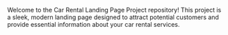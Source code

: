 Welcome to the Car Rental Landing Page Project repository! This project is a sleek, modern landing page designed to attract potential customers and provide essential information about your car rental services.
